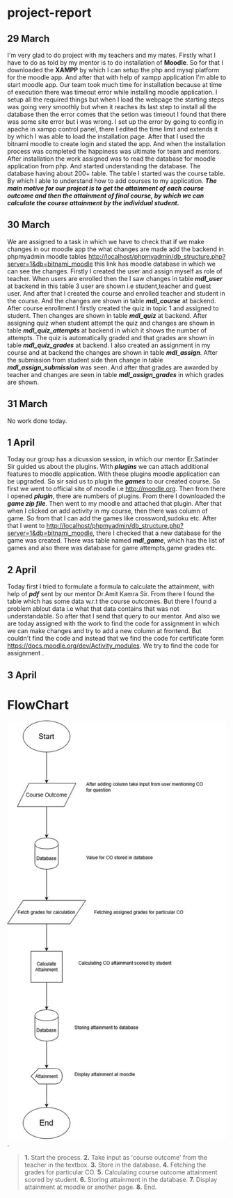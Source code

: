 # project-report
**29 March**
--

I'm very glad to do project with my teachers and my mates. Firstly what I have to do as told by my mentor is to do installation of **Moodle**. So for that I downloaded the **XAMPP** by which I can setup the php and mysql platform for the moodle app. And after that with help of xampp application I'm able to start moodle app. Our team took much time for installation because at time of execution there was timeout error while installing moodle application. I setup all the required things but when I load the webpage the starting steps was going very smoothly but when it reaches its last step to install all the database then the error comes that the setion was timeout I found that there was some site error but i was wrong. I set up the error by going to config in apache in xampp control panel, there I edited the time limit and extends it by which I was able to load the installation page. After that I used the bitnami moodle to create login and stated the app. And when the installation process was completed the happiness was ultimate for team and mentors. After installation the work assigned was to read the database for moodle application from php. And started understanding the database. The database having about 200+ table. The table I started was the course table. By which I able to understand how to add courses to my application.
***The main motive for our project is to get the attainment of each course outcome and then the attainment of final course, by which we can calculate the course attainment by the individual student.***

**30 March**
--

We are assigned to a task in which we have to check that if we make changes in our moodle app the what changes are made add the backend in phpmyadmin moodle tables <http://localhost/phpmyadmin/db_structure.php?server=1&db=bitnami_moodle> this link has moodle database in which we can see the changes. Firstly I created the user and assign myself as role of teacher. When users are enrolled then the I saw changes in table ***mdl_user*** at backend in this table 3 user are shown i.e student,teacher and guest user. And after that I created the course and enrolled teacher and student in the course. And the changes are shown in table ***mdl_course*** at backend. After course enrollment I firstly created the quiz in topic 1 and assigned to student. Then changes are shown in table ***mdl_quiz*** at backend. After assigning quiz when student attempt the quiz and changes are shown in table ***mdl_quiz_attempts*** at backend in which it shows the number of attempts. The quiz is automatically graded and that grades are shown in table ***mdl_quiz_grades*** at backend. I also created an assignment in my course and at backend the changes are shown in table ***mdl_assign***. After the submission from student side then change in table ***mdl_assign_submission*** was seen. And after that grades are awarded by teacher and changes are seen in table ***mdl_assign_grades*** in which grades are shown. 

**31 March**
--

No work done today.

**1 April**
--

Today our group has a dicussion session, in which our mentor Er.Satinder Sir guided us about the plugins. With ***plugins*** we can attach additional features to moodle application. With these plugins moodle application can be upgraded. So sir said us to plugin the ***games*** to our created course. So first we went to official site of moodle i.e <http://moodle.org>. Then from there I opened ***plugin***, there are numbers of plugins. From there I downloaded the ***game zip file***. Then went to my moodle and attached that plugin. After that when I clicked on add activity in my course, then there was column of game. So from that I can add the games like crossword,sudoku etc. After that I went to <http://localhost/phpmyadmin/db_structure.php?server=1&db=bitnami_moodle>, there I checked that a new database for the game was created. There was table named ***mdl_game***, which has the list of games and also there was database for game attempts,game grades etc.

**2 April**
--

Today first I tried to formulate a formula to calculate the attainment, with help of ***pdf*** sent by our mentor Dr.Amit Kamra Sir. From there I found the table which has some data w.r.t the course outcomes. But there I found a problem ablout data i.e what that data contains that was not understandable. So after that I send that query to our mentor. And also we are today assigned with the work to find the code for assignment in which we can make changes and try to add a new column at frontend. But couldn't find the code and instead that we find the code for certificate form <https://docs.moodle.org/dev/Activity_modules>. We try to find the code for assignment .

**3 April**
--

# FlowChart
![flowchart image](https://github.com/Mokshi02/project-report/blob/master/Untitled%20Diagram.jpg).




> **1.**
   Start the process.
> **2.** 
  Take input as 'course outcome' from the teacher in the textbox.
> **3.**
  Store in the database.
> **4.**
  Fetching the grades for particular CO.
> **5.**
  Calculating course outcome attainment scored by student.
>**6.** 
    Storing attainment in the database.
>**7.**
    Display attainment at moodle or another page.
>**8.**
    End.
